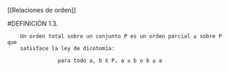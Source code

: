 
[[Relaciones de orden]]

#DEFINICIÓN 1.3. 
		
		Un orden total sobre un conjunto P es un orden parcial ≤ sobre P que
		satisface la ley de dicotomía:
				
					para todo a, b ∈ P, a ≤ b o b ≤ a